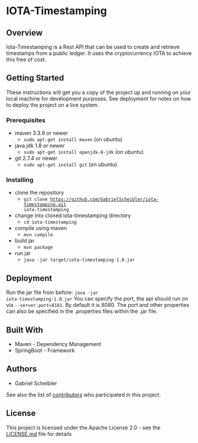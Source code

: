 # IOTA-Timestamping
## Overview
Iota-Timestamping is a Rest API that can be used to create and retrieve timestamps from a public ledger.
It uses the cryptocurrency IOTA to achieve this free of cost.

## Getting Started
These instructions will get you a copy of the project up and running on your local machine for development purposes. See deployment for notes on how to deploy the project on a live system.

### Prerequisites

- maven 3.3.9 or newer
 	- <code>sudo apt-get install maven</code> (on ubuntu)
- java jdk 1.8 or newer
 	- <code>sudo apt-get install openjdk-8-jdk</code> (on ubuntu)
- git 2.7.4 or newer
	- <code>sudo apt-get install git</code> (on ubuntu)
	
### Installing

- clone the repository
	- <code>git clone https://github.com/GabrielScheibler/iota-timestamping.git iota-timestamping</code>
- change into cloned iota-timestamping directory
	- <code>cd iota-timestamping</code>
- compile using maven
	- <code>mvn compile</code>
- build jar
	- <code>mvn package</code>
- run jar
	- <code>java -jar target/iota-timestamping-1.0.jar</code>



## Deployment
Run the jar file from before: <code>java -jar iota-timestamping-1.0.jar</code>
You can specify the port, the api should run on via <code>--server.port=8181</code>. By default it is 8080.
The port and other properties can also be specified in the .properties files within the .jar file.

## Built With
- Maven - Dependency Management
- SpringBoot - Framework

## Authors
- Gabriel Scheibler

See also the list of [contributors](https://github.com/GabrielScheibler/iota-timestamping/graphs/contributors) who participated in this project.

## License
This project is licensed under the Apache License 2.0 - see the [LICENSE.md](LICENSE.md) file for details
